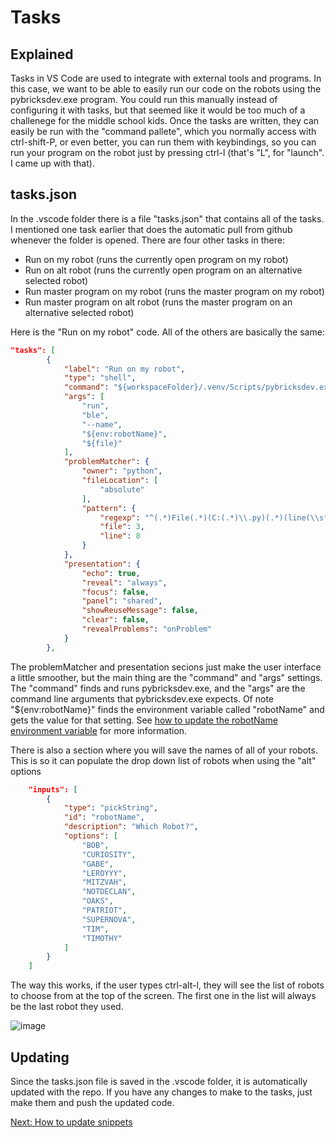 # Tasks

## Explained
Tasks in VS Code are used to integrate with external tools and programs. In this case, we want to be able to easily run our code on the robots using the pybricksdev.exe program. You could run this manually instead of configuring it with tasks, but that seemed like it would be too much of a challenege for the middle school kids. Once the tasks are written, they can easily be run with the "command pallete", which you normally access with ctrl-shift-P, or even better, you can run them with keybindings, so you can run your program on the robot just by pressing ctrl-l (that's "L", for "launch". I came up with that).

## tasks.json
In the .vscode folder there is a file "tasks.json" that contains all of the tasks. I mentioned one task earlier that does the automatic pull from github whenever the folder is opened. There are four other tasks in there:

- Run on my robot (runs the currently open program on my robot)
- Run on alt robot (runs the currently open program on an alternative selected robot)
- Run master program on my robot (runs the master program on my robot)
- Run master program on alt robot (runs the master program on an alternative selected robot)

Here is the "Run on my robot" code. All of the others are basically the same:

```json
"tasks": [
        {
            "label": "Run on my robot",
            "type": "shell",
            "command": "${workspaceFolder}/.venv/Scripts/pybricksdev.exe",
            "args": [
                "run",
                "ble",
                "--name",
                "${env:robotName}",
                "${file}"
            ],
            "problemMatcher": {
                "owner": "python",
                "fileLocation": [
                    "absolute"
                ],
                "pattern": {
                    "regexp": "^(.*)File(.*)(C:(.*)\\.py)(.*)(line(\\s*))([0-9]+),",
                    "file": 3,
                    "line": 8
                }
            },
            "presentation": {
                "echo": true,
                "reveal": "always",
                "focus": false,
                "panel": "shared",
                "showReuseMessage": false,
                "clear": false,
                "revealProblems": "onProblem"
            }
        },
```
The problemMatcher and presentation secions just make the user interface a little smoother, but the main thing are the "command" and "args" settings. The "command" finds and runs pybricksdev.exe, and the "args" are the command line arguments that pybricksdev.exe expects. Of note "${env:robotName}" finds the environment variable called "robotName" and gets the value for that setting. See [how to update the robotName environment variable](https://github.com/MrGibbage/fll-pybricks-vscode-tutorial/blob/main/update-env-variable.md) for more information.


There is also a section where you will save the names of all of your robots. This is so it can populate the drop down list of robots when using the "alt" options

```json
    "inputs": [
        {
            "type": "pickString",
            "id": "robotName",
            "description": "Which Robot?",
            "options": [
                "BOB",
                "CURIOSITY",
                "GABE",
                "LEROYYY",
                "MITZVAH",
                "NOTDECLAN",
                "OAKS",
                "PATRIOT",
                "SUPERNOVA",
                "TIM",
                "TIMOTHY"
            ]
        }
    ]
```

The way this works, if the user types ctrl-alt-l, they will see the list of robots to choose from at the top of the screen. The first one in the list will always be the last robot they used.

![image](https://github.com/user-attachments/assets/5d604a0d-df88-4bdb-b88b-13061d2f79ed)

## Updating
Since the tasks.json file is saved in the .vscode folder, it is automatically updated with the repo. If you have any changes to make to the tasks, just make them and push the updated code.

[Next: How to update snippets](https://github.com/MrGibbage/fll-pybricks-vscode-tutorial/blob/main/update-snippets.md)

